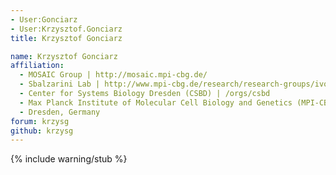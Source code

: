 ```yaml
---
- User:Gonciarz
- User:Krzysztof.Gonciarz
title: Krzysztof Gonciarz

name: Krzysztof Gonciarz
affiliation:
  - MOSAIC Group | http://mosaic.mpi-cbg.de/
  - Sbalzarini Lab | http://www.mpi-cbg.de/research/research-groups/ivo-sbalzarini.html
  - Center for Systems Biology Dresden (CSBD) | /orgs/csbd
  - Max Planck Institute of Molecular Cell Biology and Genetics (MPI-CBG) | /orgs/mpi-cbg
  - Dresden, Germany
forum: krzysg
github: krzysg
---
```

{% include warning/stub %}

